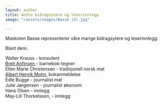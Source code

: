 ```yaml
---
layout: author
title: Andre bidragsytere og leserinnlegg
image: "/assets/images/Basse (4).jpg"

---
```

Maskoten Basse representerer våre mange bidragsytere og leserinnlegg.

Blant dem:

Walter Krauss - konsulent  
[Breit Anfinsen ](https://helping.no/aima)- barnebok-tegner  
Ellen Marie Christensen - tradisjonell norsk mat  
[Albert Henrik Mohn,](https://helping.no/author/albert-henrik-mohn) bokanmeldelse  
Edle Bugge - journalist mat  
Julie Jørgensen - journalist økonomi  
Hans Olsen - innlegg  
May-Lill Thorkelsson, - innlegg